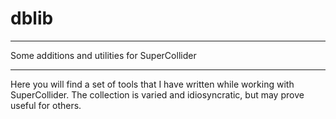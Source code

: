 # dblib
________________________________________________________________________

Some additions and utilities for SuperCollider
_________________________________________________________________________

Here you will find a set of tools that I have written while working with SuperCollider.
The collection is varied and idiosyncratic, but may prove useful for others.